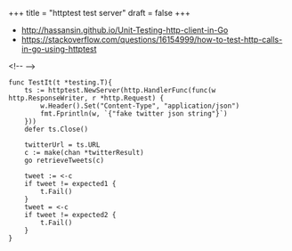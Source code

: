 +++
title = "httptest test server"
draft = false
+++

-   <http://hassansin.github.io/Unit-Testing-http-client-in-Go>
-   <https://stackoverflow.com/questions/16154999/how-to-test-http-calls-in-go-using-httptest>

<div class="html">

&lt;!-- --&gt;

</div>

```text
func TestIt(t *testing.T){
    ts := httptest.NewServer(http.HandlerFunc(func(w http.ResponseWriter, r *http.Request) {
        w.Header().Set("Content-Type", "application/json")
        fmt.Fprintln(w, `{"fake twitter json string"}`)
    }))
    defer ts.Close()

    twitterUrl = ts.URL
    c := make(chan *twitterResult)
    go retrieveTweets(c)

    tweet := <-c
    if tweet != expected1 {
        t.Fail()
    }
    tweet = <-c
    if tweet != expected2 {
        t.Fail()
    }
}
```